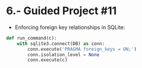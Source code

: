 # 6.- Guided Project #11

* Enforcing foreign key relationships in SQLite:

```python
def run_command(c):
    with sqlite3.connect(DB) as conn:
        conn.execute('PRAGMA foreign_keys = ON;')
        conn.isolation_level = None
        conn.execute(c)
```
